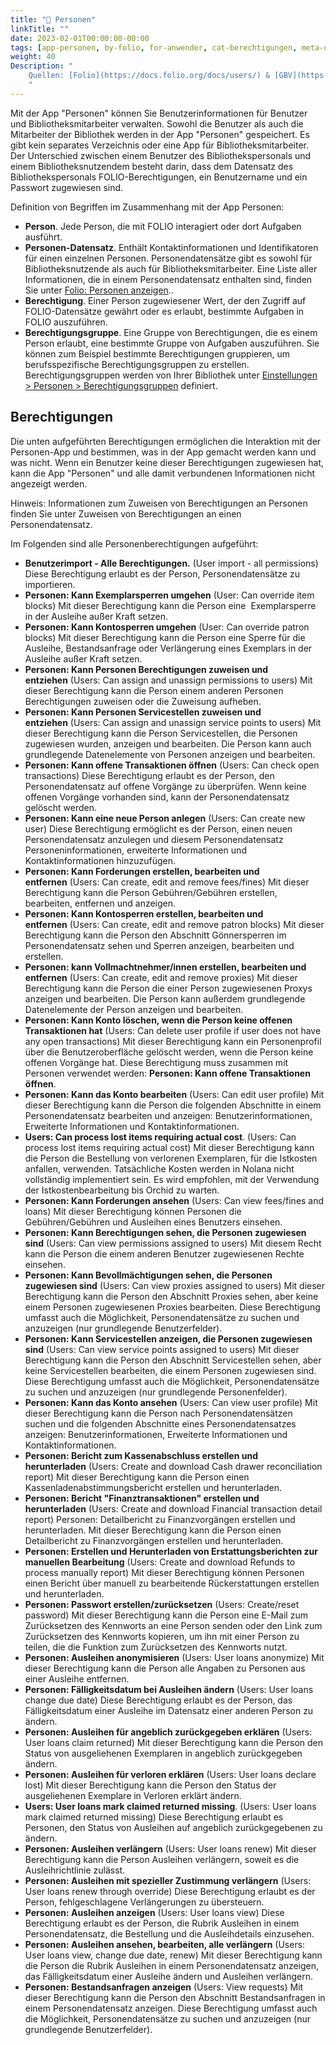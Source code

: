 ```yaml
---
title: "📱 Personen"
linkTitle: ""
date: 2023-02-01T00:00:00-00:00
tags: [app-personen, by-folio, for-anwender, cat-berechtigungen, meta-uebersetzungsproblem]
weight: 40
Description: "
    Quellen: [Folio](https://docs.folio.org/docs/users/) & [GBV](https://info.gbv.de/pages/viewpage.action?pageId=839188597)
    "
---
```


Mit der App "Personen" können Sie Benutzerinformationen für Benutzer und Bibliotheksmitarbeiter verwalten. Sowohl die Benutzer als auch die Mitarbeiter der Bibliothek werden in der App "Personen" gespeichert. Es gibt kein separates Verzeichnis oder eine App für Bibliotheksmitarbeiter. Der Unterschied zwischen einem Benutzer des Bibliothekspersonals und einem Bibliotheksnutzendem besteht darin, dass dem Datensatz des Bibliothekspersonals FOLIO-Berechtigungen, ein Benutzername und ein Passwort zugewiesen sind.

Definition von Begriffen im Zusammenhang mit der App Personen:

-   **Person**. Jede Person, die mit FOLIO interagiert oder dort Aufgaben ausführt.
-   **Personen-Datensatz**. Enthält Kontaktinformationen und Identifikatoren für einen einzelnen Personen. Personendatensätze gibt es sowohl für Bibliotheksnutzende als auch für Bibliotheksmitarbeiter. Eine Liste aller Informationen, die in einem Personendatensatz enthalten sind, finden Sie unter [Folio: Personen anzeigen](https://info.gbv.de/display/FOLIOGBVEXTERN/Folio%3A+Personen+anzeigen)..
-   **Berechtigung**. Einer Person zugewiesener Wert, der den Zugriff auf FOLIO-Datensätze gewährt oder es erlaubt, bestimmte Aufgaben in FOLIO auszuführen.
-   **Berechtigungsgruppe**. Eine Gruppe von Berechtigungen, die es einem Person erlaubt, eine bestimmte Gruppe von Aufgaben auszuführen. Sie können zum Beispiel bestimmte Berechtigungen gruppieren, um berufsspezifische Berechtigungsgruppen zu erstellen. Berechtigungsgruppen werden von Ihrer Bibliothek unter [Einstellungen > Personen > Berechtigungsgruppen](https://info.gbv.de/display/FOLIOGBVEXTERN/Einstellungen+%28Personen%29%3A+Berechtigungsgruppen) definiert.

## Berechtigungen

Die unten aufgeführten Berechtigungen ermöglichen die Interaktion mit der Personen-App und bestimmen, was in der App gemacht werden kann und was nicht. Wenn ein Benutzer keine dieser Berechtigungen zugewiesen hat, kann die App "Personen" und alle damit verbundenen Informationen nicht angezeigt werden.

Hinweis: Informationen zum Zuweisen von Berechtigungen an Personen finden Sie unter Zuweisen von Berechtigungen an einen Personendatensatz.

Im Folgenden sind alle Personenberechtigungen aufgeführt:
-   **Benutzerimport - Alle Berechtigungen.** (User import - all permissions)
    Diese Berechtigung erlaubt es der Person, Personendatensätze zu importieren.
-   **Personen: Kann Exemplarsperren umgehen** (User: Can override item blocks)
    Mit dieser Berechtigung kann die Person eine  Exemplarsperre in der Ausleihe außer Kraft setzen.
-   **Personen: Kann Kontosperren umgehen** (User: Can override patron blocks)
    Mit dieser Berechtigung kann die Person eine Sperre für die Ausleihe, Bestandsanfrage oder Verlängerung eines Exemplars in der Ausleihe außer Kraft setzen.
-   **Personen: Kann Personen Berechtigungen zuweisen und entziehen** (Users: Can assign and unassign permissions to users)
    Mit dieser Berechtigung kann die Person einem anderen Personen Berechtigungen zuweisen oder die Zuweisung aufheben.
-   **Personen: Kann Personen Servicestellen zuweisen und entziehen** (Users: Can assign and unassign service points to users)
    Mit dieser Berechtigung kann die Person Servicestellen, die Personen zugewiesen wurden, anzeigen und bearbeiten. Die Person kann auch grundlegende Datenelemente von Personen anzeigen und bearbeiten.
-   **Personen: Kann offene Transaktionen öffnen** (Users: Can check open transactions)
    Diese Berechtigung erlaubt es der Person, den Personendatensatz auf offene Vorgänge zu überprüfen. Wenn keine offenen Vorgänge vorhanden sind, kann der Personendatensatz gelöscht werden.
-   **Personen: Kann eine neue Person anlegen** (Users: Can create new user)
    Diese Berechtigung ermöglicht es der Person, einen neuen Personendatensatz anzulegen und diesem Personendatensatz Personeninformationen, erweiterte Informationen und Kontaktinformationen hinzuzufügen.
-   **Personen: Kann Forderungen erstellen, bearbeiten und entfernen** (Users: Can create, edit and remove fees/fines)
    Mit dieser Berechtigung kann die Person Gebühren/Gebühren erstellen, bearbeiten, entfernen und anzeigen.
-   **Personen: Kann Kontosperren erstellen, bearbeiten und entfernen** (Users: Can create, edit and remove patron blocks)
    Mit dieser Berechtigung kann die Person den Abschnitt Gönnersperren im Personendatensatz sehen und Sperren anzeigen, bearbeiten und erstellen.
-   **Personen: kann Vollmachtnehmer/innen erstellen, bearbeiten und entfernen** (Users: Can create, edit and remove proxies)
    Mit dieser Berechtigung kann die Person die einer Person zugewiesenen Proxys anzeigen und bearbeiten. Die Person kann außerdem grundlegende Datenelemente der Person anzeigen und bearbeiten.
-   **Personen: Kann Konto löschen, wenn die Person keine offenen Transaktionen hat** (Users: Can delete user profile if user does not have any open transactions)
    Mit dieser Berechtigung kann ein Personenprofil über die Benutzeroberfläche gelöscht werden, wenn die Person keine offenen Vorgänge hat. Diese Berechtigung muss zusammen mit Personen verwendet werden: **Personen: Kann offene Transaktionen öffnen**.
-   **Personen: Kann das Konto bearbeiten** (Users: Can edit user profile)
    Mit dieser Berechtigung kann die Person die folgenden Abschnitte in einem Personendatensatz bearbeiten und anzeigen: Benutzerinformationen, Erweiterte Informationen und Kontaktinformationen.
-   **Users: Can process lost items requiring actual cost**. (Users: Can process lost items requiring actual cost)
    Mit dieser Berechtigung kann die Person die Bestellung von verlorenen Exemplaren, für die Istkosten anfallen, verwenden. Tatsächliche Kosten werden in Nolana nicht vollständig implementiert sein. Es wird empfohlen, mit der Verwendung der Istkostenbearbeitung bis Orchid zu warten.
-   **Personen: Kann Forderungen ansehen** (Users: Can view fees/fines and loans)
    Mit dieser Berechtigung können Personen die Gebühren/Gebühren und Ausleihen eines Benutzers einsehen.
-   **Personen: Kann Berechtigungen sehen, die Personen zugewiesen sind** (Users: Can view permissions assigned to users)
    Mit diesem Recht kann die Person die einem anderen Benutzer zugewiesenen Rechte einsehen.
-   **Personen: Kann Bevollmächtigungen sehen, die Personen zugewiesen sind** (Users: Can view proxies assigned to users)
    Mit dieser Berechtigung kann die Person den Abschnitt Proxies sehen, aber keine einem Personen zugewiesenen Proxies bearbeiten. Diese Berechtigung umfasst auch die Möglichkeit, Personendatensätze zu suchen und anzuzeigen (nur grundlegende Benutzerfelder).
-   **Personen: Kann Servicestellen anzeigen, die Personen zugewiesen sind** (Users: Can view service points assigned to users)
    Mit dieser Berechtigung kann die Person den Abschnitt Servicestellen sehen, aber keine Servicestellen bearbeiten, die einem Personen zugewiesen sind. Diese Berechtigung umfasst auch die Möglichkeit, Personendatensätze zu suchen und anzuzeigen (nur grundlegende Personenfelder).
-   **Personen: Kann das Konto ansehen** (Users: Can view user profile)
    Mit dieser Berechtigung kann die Person nach Personendatensätzen suchen und die folgenden Abschnitte eines Personendatensatzes anzeigen: Benutzerinformationen, Erweiterte Informationen und Kontaktinformationen.
-   **Personen: Bericht zum Kassenabschluss erstellen und herunterladen** (Users: Create and download Cash drawer reconciliation report)
    Mit dieser Berechtigung kann die Person einen Kassenladenabstimmungsbericht erstellen und herunterladen.
-   **Personen: Bericht "Finanztransaktionen" erstellen und herunterladen** (Users: Create and download Financial transaction detail report)
    Personen: Detailbericht zu Finanzvorgängen erstellen und herunterladen. Mit dieser Berechtigung kann die Person einen Detailbericht zu Finanzvorgängen erstellen und herunterladen.
-   **Personen: Erstellen und Herunterladen von Erstattungsberichten zur manuellen Bearbeitung** (Users: Create and download Refunds to process manually report)
    Mit dieser Berechtigung können Personen einen Bericht über manuell zu bearbeitende Rückerstattungen erstellen und herunterladen.
-   **Personen: Passwort erstellen/zurücksetzen** (Users: Create/reset password)
    Mit dieser Berechtigung kann die Person eine E-Mail zum Zurücksetzen des Kennworts an eine Person senden oder den Link zum Zurücksetzen des Kennworts kopieren, um ihn mit einer Person zu teilen, die die Funktion zum Zurücksetzen des Kennworts nutzt.
-   **Personen: Ausleihen anonymisieren** (Users: User loans anonymize)
    Mit dieser Berechtigung kann die Person alle Angaben zu Personen aus einer Ausleihe entfernen.
-   **Personen: Fälligkeitsdatum bei Ausleihen ändern** (Users: User loans change due date)
    Diese Berechtigung erlaubt es der Person, das Fälligkeitsdatum einer Ausleihe im Datensatz einer anderen Person zu ändern.
-   **Personen: Ausleihen für angeblich zurückgegeben erklären** (Users: User loans claim returned)
    Mit dieser Berechtigung kann die Person den Status von ausgeliehenen Exemplaren in angeblich zurückgegeben ändern.
-   **Personen: Ausleihen für verloren erklären** (Users: User loans declare lost)
    Mit dieser Berechtigung kann die Person den Status der ausgeliehenen Exemplare in Verloren erklärt ändern.
-   **Users: User loans mark claimed returned missing**. (Users: User loans mark claimed returned missing)
    Diese Berechtigung erlaubt es Personen, den Status von Ausleihen auf angeblich zurückgegebenen zu ändern.
-   **Personen: Ausleihen verlängern** (Users: User loans renew)
    Mit dieser Berechtigung kann die Person Ausleihen verlängern, soweit es die Ausleihrichtlinie zulässt.
-   **Personen: Ausleihen mit spezieller Zustimmung verlängern** (Users: User loans renew through override)
    Diese Berechtigung erlaubt es der Person, fehlgeschlagene Verlängerungen zu übersteuern.
-   **Personen: Ausleihen anzeigen** (Users: User loans view)
    Diese Berechtigung erlaubt es der Person, die Rubrik Ausleihen in einem Personendatensatz, die Bestellung und die Ausleihdetails einzusehen.
-   **Personen: Ausleihen ansehen, bearbeiten, alle verlängern** (Users: User loans view, change due date, renew)
    Mit dieser Berechtigung kann die Person die Rubrik Ausleihen in einem Personendatensatz anzeigen, das Fälligkeitsdatum einer Ausleihe ändern und Ausleihen verlängern.
-   **Personen: Bestandsanfragen anzeigen** (Users: View requests)
    Mit dieser Berechtigung kann die Person den Abschnitt Bestandsanfragen in einem Personendatensatz anzeigen. Diese Berechtigung umfasst auch die Möglichkeit, Personendatensätze zu suchen und anzuzeigen (nur grundlegende Benutzerfelder).
